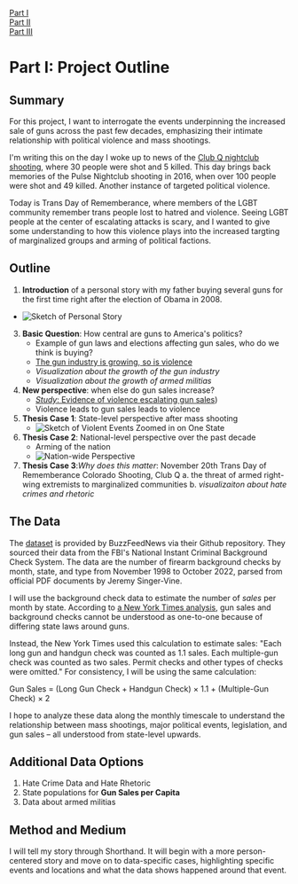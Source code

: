 [Part I](https://ruesellers.github.io/datastories/projectpart1)<br>
[Part II](https://ruesellers.github.io/datastories/projectpart2)<br>
[Part III](https://ruesellers.github.io/datastories/projectpart3)<br>
# Part I: Project Outline

## Summary
For this project, I want to interrogate the events underpinning the increased sale of guns across the past few decades, emphasizing their intimate relationship with political violence and mass shootings.

I'm writing this on the day I woke up to news of the [Club Q nightclub shooting](https://www.cnn.com/2022/11/20/us/colorado-springs-shooting-gay-nightclub), where 30 people were shot and 5 killed. This day brings back memories of the Pulse Nightclub shooting in 2016, when over 100 people were shot and 49 killed. Another instance of targeted political violence.
 
Today is Trans Day of Rememberance, where members of the LGBT community remember trans people lost to hatred and violence. Seeing LGBT people at the center of escalating attacks is scary, and I wanted to give some understanding to how this violence plays into the increased targting of marginalized groups and arming of political factions.

## Outline
1. **Introduction** of a personal story with my father buying several guns for the first time right after the election of Obama in 2008. 
  * ![Sketch of Personal Story](https://github.com/ruesellers/datastories/blob/main/assets/obamaelection.png?raw=true)
3. **Basic Question**: How central are guns to America's politics? 
   * Example of gun laws and elections affecting gun sales, who do we think is buying?
   * [The gun industry is growing, so is violence](https://www.forbes.com/sites/elizabethmacbride/2018/11/25/americas-gun-business-is-28b-the-gun-violence-business-is-bigger/?sh=187be5ca3ae8)
   * *Visualization about the growth of the gun industry*
   * *Visualization about the growth of armed militias*
4. **New perspective**: when else do gun sales increase?
   * [*Study*: Evidence of violence escalating gun sales]((ht)tps://www.ncbi.nlm.nih.gov/pmc/articles/PMC7369030/))
   * Violence leads to gun sales leads to violence
7. **Thesis Case 1**: State-level perspective after mass shooting
   * ![Sketch of Violent Events Zoomed in on One State](https://github.com/ruesellers/datastories/blob/main/assets/stateguns.png?raw=true)
9. **Thesis Case 2**: National-level perspective over the past decade
     * Arming of the nation
     * ![Nation-wide Perspective](https://github.com/ruesellers/datastories/blob/main/assets/gunnation.png?raw=true)
11. **Thesis Case 3**:*Why does this matter*: November 20th Trans Day of Rememberance Colorado Shooting, Club Q
  a. the threat of armed right-wing extremists to marginalized communities
  b. *visualizaiton about hate crimes and rhetoric*

## The Data
The [dataset](https://github.com/BuzzFeedNews/nics-firearm-background-checks/tree/master/data) is provided by BuzzFeedNews via their Github repository. They sourced their data from the FBI's National Instant Criminal Background Check System. The data are the number of firearm background checks by month, state, and type from November 1998 to October 2022, parsed from official PDF documents by Jeremy Singer-Vine.

I will use the background check data to estimate the number of *sales* per month by state. According to [a New York Times analysis](http://www.nytimes.com/interactive/2015/12/10/us/gun-sales-terrorism-obama-restrictions.html), gun sales and background checks cannot be understood as one-to-one because of differing state laws around guns.

Instead, the New York Times used this calculation to estimate sales: "Each long gun and handgun check was counted as 1.1 sales. Each multiple-gun check was counted as two sales. Permit checks and other types of checks were omitted." For consistency, I will be using the same calculation:

Gun Sales = (Long Gun Check + Handgun Check) × 1.1  +  (Multiple-Gun Check) × 2

I hope to analyze these data along the monthly timescale to understand the relationship between mass shootings, major political events, legislation, and gun sales – all understood from state-level upwards.

## Additional Data Options
1. Hate Crime Data and Hate Rhetoric
2. State populations for **Gun Sales per Capita**
3. Data about armed militias

## Method and Medium
I will tell my story through Shorthand. It will begin with a more person-centered story and move on to data-specific cases, highlighting specific events and locations and what the data shows happened around that event.
